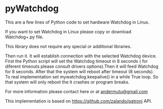 # pyWatchdog
This are a few lines of Python code to set hardware Watchdog in Linux.

If you want to set Watchdog in Linux please copy or download Watchdog+.py file.

This library does not require any special or additional libraries.

Then run it. It will establish connection with the selected Watchdog device. First the Python script will set the Watchdog timeout in 8 seconds ( for diferent timeouts please consult drivers options).Then it will feed Watchdog for 8 seconds. After that the system will reboot after timeout (8 seconds). To real implementation set mywatchdog.keepalive() in a while True loop. So that system will only reboot the it crashes or program breaks.

For more information please contact here or at andermutu@gmail.com

This implementation is based on https://github.com/zalando/patroni API.
